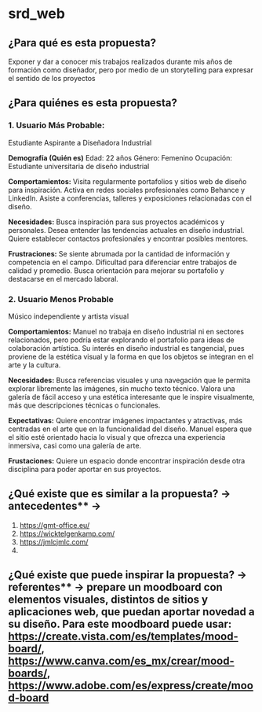 # srd_web

## ¿Para qué es esta propuesta? 
Exponer y dar a conocer mis trabajos realizados durante mis años de formación como diseñador, pero por medio de un storytelling para expresar el sentido de los proyectos 

## ¿Para quiénes es esta propuesta?

### 1. Usuario Más Probable: 
Estudiante Aspirante a Diseñadora Industrial

**Demografía (Quién es)**
Edad: 22 años
Género: Femenino
Ocupación: Estudiante universitaria de diseño industrial
  
**Comportamientos:**
Visita regularmente portafolios y sitios web de diseño para inspiración.
Activa en redes sociales profesionales como Behance y LinkedIn.
Asiste a conferencias, talleres y exposiciones relacionadas con el diseño.

**Necesidades:**
Busca inspiración para sus proyectos académicos y personales.
Desea entender las tendencias actuales en diseño industrial.
Quiere establecer contactos profesionales y encontrar posibles mentores.

**Frustraciones:**
Se siente abrumada por la cantidad de información y competencia en el campo.
Dificultad para diferenciar entre trabajos de calidad y promedio.
Busca orientación para mejorar su portafolio y destacarse en el mercado laboral.

   
### 2.  Usuario Menos Probable
Músico independiente y artista visual

**Comportamientos:**
Manuel no trabaja en diseño industrial ni en sectores relacionados, pero podría estar explorando el portafolio para ideas  de colaboración artística. Su interés en diseño industrial es tangencial, pues proviene de la estética visual y la forma en que los      objetos se integran en el arte y la cultura.
    
**Necesidades:**
Busca referencias visuales y una navegación que le permita explorar libremente las imágenes, sin mucho texto técnico. Valora una galería de fácil acceso y una estética interesante que le inspire visualmente, más que descripciones técnicas o funcionales.

**Expectativas:** Quiere encontrar imágenes impactantes y atractivas, más centradas en el arte que en la funcionalidad del diseño. Manuel espera que el sitio esté orientado hacia lo visual y que ofrezca una experiencia inmersiva, casi como una galería de arte.

**Frustaciones:** Quiere un espacio donde encontrar inspiración desde otra disciplina para poder aportar en sus proyectos.

## ¿Qué existe que es similar a la propuesta? → antecedentes** →

1. https://gmt-office.eu/
2. https://wicktelgenkamp.com/
3. https://jmlcjmlc.com/
4. 


## ¿Qué existe que puede inspirar la propuesta? → referentes** → prepare un moodboard con elementos visuales, distintos de sitios y aplicaciones web, que puedan aportar novedad a su diseño. Para este moodboard puede usar: https://create.vista.com/es/templates/mood-board/, https://www.canva.com/es_mx/crear/mood-boards/, https://www.adobe.com/es/express/create/mood-board  
